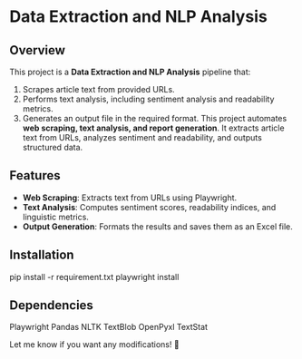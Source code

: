# Data Extraction and NLP Analysis

## Overview
This project is a **Data Extraction and NLP Analysis** pipeline that:
1. Scrapes article text from provided URLs.
2. Performs text analysis, including sentiment analysis and readability metrics.
3. Generates an output file in the required format.
This project automates **web scraping, text analysis, and report generation**. It extracts article text from URLs, analyzes sentiment and readability, and outputs structured data.

## Features
- **Web Scraping**: Extracts text from URLs using Playwright.
- **Text Analysis**: Computes sentiment scores, readability indices, and linguistic metrics.
- **Output Generation**: Formats the results and saves them as an Excel file.

## Installation
pip install -r requirement.txt
playwright install

## Dependencies
Playwright
Pandas
NLTK
TextBlob
OpenPyxl
TextStat


Let me know if you want any modifications! 🚀
